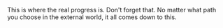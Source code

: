 This is where the real progress is. Don't forget that. No matter what path you choose in the external world, it all comes down to this.

